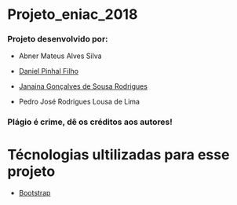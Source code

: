 # Projeto_eniac_2018
### Projeto desenvolvido por:

- Abner Mateus Alves Silva

- [Daniel Pinhal Filho](https://www.twitter.com/daniel_dormin)

- [Janaina Gonçalves de Sousa Rodrigues](https://github.com/JanainaG)

 - Pedro José Rodrigues Lousa de Lima

### Plágio é crime, dê os créditos aos autores!

# Técnologias ultilizadas para esse projeto

 - [Bootstrap](http://getbootstrap.com/docs/4.1/examples/carousel/#)
